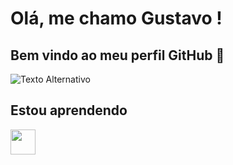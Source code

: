 # Olá, me chamo Gustavo ! 
## Bem vindo ao meu perfil GitHub 👑
![Texto Alternativo](file:///C:/Users/shpctac1002c/Desktop/m.png)
## Estou aprendendo

<img loading="lazy" src="https://img.shields.io/badge/Python-3776AB?style=for-the-badge&logo=python&logoColor=white" width="40" height="40"/>

<!--
**GustavoGS07/GustavoGS07** is a ✨ _special_ ✨ repository because its `README.md` (this file) appears on your GitHub profile.

Here are some ideas to get you started:

- 🔭 I’m currently working on ...
- 🌱 I’m currently learning ...
- 👯 I’m looking to collaborate on ...
- 🤔 I’m looking for help with ...
- 💬 Ask me about ...
- 📫 How to reach me: ...
- 😄 Pronouns: ...
- ⚡ Fun fact: ...
-->
